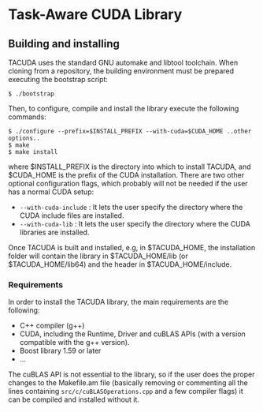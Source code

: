 # Task-Aware CUDA Library

## Building and installing
TACUDA uses the standard GNU automake and libtool toolchain. When cloning from a repository, the building environment must be prepared executing the bootstrap script:

```
$ ./bootstrap
```

Then, to configure, compile and install the library execute the following commands:

```
$ ./configure --prefix=$INSTALL_PREFIX --with-cuda=$CUDA_HOME ..other options..
$ make
$ make install
```

where $INSTALL_PREFIX is the directory into which to install TACUDA, and $CUDA_HOME is the prefix of the CUDA installation. There are two other optional configuration flags, which probably will not be needed if the user has a normal CUDA setup:

- `--with-cuda-include` : It lets the user specify the directory where the CUDA include files are installed.
- `--with-cuda-lib` : It lets the user specify the directory where the CUDA libraries are installed.

Once TACUDA is built and installed, e.g, in $TACUDA_HOME, the installation folder will contain the library in $TACUDA_HOME/lib (or $TACUDA_HOME/lib64) and the header in $TACUDA_HOME/include.

### Requirements
In order to install the TACUDA library, the main requirements are the following:

- C++ compiler (g++)
- CUDA, including the Runtime, Driver and cuBLAS APIs (with a version compatible with the g++ version).
- Boost library 1.59 or later
- ...

The cuBLAS API is not essential to the library, so if the user does the proper changes to the Makefile.am file (basically removing or commenting all the lines containing `src/c/cuBLASOperations.cpp` and a few compiler flags) it can be compiled and installed without it.
